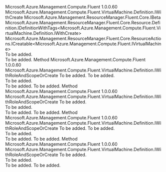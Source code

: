 <Type Name="IWithRoleAndScopeOrCreate" FullName="Microsoft.Azure.Management.Compute.Fluent.VirtualMachine.Definition.IWithRoleAndScopeOrCreate">
  <TypeSignature Language="C#" Value="public interface IWithRoleAndScopeOrCreate : Microsoft.Azure.Management.Compute.Fluent.VirtualMachine.Definition.IWithCreate, Microsoft.Azure.Management.ResourceManager.Fluent.Core.IBeta, Microsoft.Azure.Management.ResourceManager.Fluent.Core.Resource.Definition.IDefinitionWithTags&lt;Microsoft.Azure.Management.Compute.Fluent.VirtualMachine.Definition.IWithCreate&gt;, Microsoft.Azure.Management.ResourceManager.Fluent.Core.ResourceActions.ICreatable&lt;Microsoft.Azure.Management.Compute.Fluent.IVirtualMachine&gt;" />
  <TypeSignature Language="ILAsm" Value=".class public interface auto ansi abstract IWithRoleAndScopeOrCreate implements class Microsoft.Azure.Management.Compute.Fluent.VirtualMachine.Definition.IWithAvailabilitySet, class Microsoft.Azure.Management.Compute.Fluent.VirtualMachine.Definition.IWithBootDiagnostics, class Microsoft.Azure.Management.Compute.Fluent.VirtualMachine.Definition.IWithCreate, class Microsoft.Azure.Management.Compute.Fluent.VirtualMachine.Definition.IWithExtension, class Microsoft.Azure.Management.Compute.Fluent.VirtualMachine.Definition.IWithManagedServiceIdentity, class Microsoft.Azure.Management.Compute.Fluent.VirtualMachine.Definition.IWithOSDiskSettings, class Microsoft.Azure.Management.Compute.Fluent.VirtualMachine.Definition.IWithPlan, class Microsoft.Azure.Management.Compute.Fluent.VirtualMachine.Definition.IWithSecondaryNetworkInterface, class Microsoft.Azure.Management.Compute.Fluent.VirtualMachine.Definition.IWithStorageAccount, class Microsoft.Azure.Management.Compute.Fluent.VirtualMachine.Definition.IWithVMSize, class Microsoft.Azure.Management.ResourceManager.Fluent.Core.IBeta, class Microsoft.Azure.Management.ResourceManager.Fluent.Core.Resource.Definition.IDefinitionWithTags`1&lt;class Microsoft.Azure.Management.Compute.Fluent.VirtualMachine.Definition.IWithCreate&gt;, class Microsoft.Azure.Management.ResourceManager.Fluent.Core.ResourceActions.ICreatable`1&lt;class Microsoft.Azure.Management.Compute.Fluent.IVirtualMachine&gt;, class Microsoft.Azure.Management.ResourceManager.Fluent.Core.ResourceActions.IIndexable" />
  <TypeSignature Language="DocId" Value="T:Microsoft.Azure.Management.Compute.Fluent.VirtualMachine.Definition.IWithRoleAndScopeOrCreate" />
  <TypeSignature Language="VB.NET" Value="Public Interface IWithRoleAndScopeOrCreate&#xA;Implements IBeta, ICreatable(Of IVirtualMachine), IDefinitionWithTags(Of IWithCreate), IWithCreate" />
  <TypeSignature Language="F#" Value="type IWithRoleAndScopeOrCreate = interface&#xA;    interface IBeta&#xA;    interface IWithCreate&#xA;    interface ICreatable&lt;IVirtualMachine&gt;&#xA;    interface IIndexable&#xA;    interface IDefinitionWithTags&lt;IWithCreate&gt;&#xA;    interface IWithOSDiskSettings&#xA;    interface IWithVMSize&#xA;    interface IWithStorageAccount&#xA;    interface IWithAvailabilitySet&#xA;    interface IWithSecondaryNetworkInterface&#xA;    interface IWithExtension&#xA;    interface IWithPlan&#xA;    interface IWithBootDiagnostics&#xA;    interface IWithManagedServiceIdentity" />
  <AssemblyInfo>
    <AssemblyName>Microsoft.Azure.Management.Compute.Fluent</AssemblyName>
    <AssemblyVersion>1.0.0.60</AssemblyVersion>
  </AssemblyInfo>
  <Interfaces>
    <Interface>
      <InterfaceName>Microsoft.Azure.Management.Compute.Fluent.VirtualMachine.Definition.IWithCreate</InterfaceName>
    </Interface>
    <Interface>
      <InterfaceName>Microsoft.Azure.Management.ResourceManager.Fluent.Core.IBeta</InterfaceName>
    </Interface>
    <Interface>
      <InterfaceName>Microsoft.Azure.Management.ResourceManager.Fluent.Core.Resource.Definition.IDefinitionWithTags&lt;Microsoft.Azure.Management.Compute.Fluent.VirtualMachine.Definition.IWithCreate&gt;</InterfaceName>
    </Interface>
    <Interface>
      <InterfaceName>Microsoft.Azure.Management.ResourceManager.Fluent.Core.ResourceActions.ICreatable&lt;Microsoft.Azure.Management.Compute.Fluent.IVirtualMachine&gt;</InterfaceName>
    </Interface>
  </Interfaces>
  <Docs>
    <summary>To be added.</summary>
    <remarks>To be added.</remarks>
  </Docs>
  <Members>
    <Member MemberName="WithRoleBasedAccessTo">
      <MemberSignature Language="C#" Value="public Microsoft.Azure.Management.Compute.Fluent.VirtualMachine.Definition.IWithRoleAndScopeOrCreate WithRoleBasedAccessTo (string scope, Microsoft.Azure.Management.Graph.RBAC.Fluent.BuiltInRole asRole);" />
      <MemberSignature Language="ILAsm" Value=".method public hidebysig newslot virtual instance class Microsoft.Azure.Management.Compute.Fluent.VirtualMachine.Definition.IWithRoleAndScopeOrCreate WithRoleBasedAccessTo(string scope, class Microsoft.Azure.Management.Graph.RBAC.Fluent.BuiltInRole asRole) cil managed" />
      <MemberSignature Language="DocId" Value="M:Microsoft.Azure.Management.Compute.Fluent.VirtualMachine.Definition.IWithRoleAndScopeOrCreate.WithRoleBasedAccessTo(System.String,Microsoft.Azure.Management.Graph.RBAC.Fluent.BuiltInRole)" />
      <MemberSignature Language="VB.NET" Value="Public Function WithRoleBasedAccessTo (scope As String, asRole As BuiltInRole) As IWithRoleAndScopeOrCreate" />
      <MemberSignature Language="F#" Value="abstract member WithRoleBasedAccessTo : string * Microsoft.Azure.Management.Graph.RBAC.Fluent.BuiltInRole -&gt; Microsoft.Azure.Management.Compute.Fluent.VirtualMachine.Definition.IWithRoleAndScopeOrCreate" Usage="iWithRoleAndScopeOrCreate.WithRoleBasedAccessTo (scope, asRole)" />
      <MemberType>Method</MemberType>
      <AssemblyInfo>
        <AssemblyName>Microsoft.Azure.Management.Compute.Fluent</AssemblyName>
        <AssemblyVersion>1.0.0.60</AssemblyVersion>
      </AssemblyInfo>
      <ReturnValue>
        <ReturnType>Microsoft.Azure.Management.Compute.Fluent.VirtualMachine.Definition.IWithRoleAndScopeOrCreate</ReturnType>
      </ReturnValue>
      <Parameters>
        <Parameter Name="scope" Type="System.String" />
        <Parameter Name="asRole" Type="Microsoft.Azure.Management.Graph.RBAC.Fluent.BuiltInRole" />
      </Parameters>
      <Docs>
        <param name="scope">To be added.</param>
        <param name="asRole">To be added.</param>
        <summary>To be added.</summary>
        <returns>To be added.</returns>
        <remarks>To be added.</remarks>
      </Docs>
    </Member>
    <Member MemberName="WithRoleBasedAccessToCurrentResourceGroup">
      <MemberSignature Language="C#" Value="public Microsoft.Azure.Management.Compute.Fluent.VirtualMachine.Definition.IWithRoleAndScopeOrCreate WithRoleBasedAccessToCurrentResourceGroup (Microsoft.Azure.Management.Graph.RBAC.Fluent.BuiltInRole asRole);" />
      <MemberSignature Language="ILAsm" Value=".method public hidebysig newslot virtual instance class Microsoft.Azure.Management.Compute.Fluent.VirtualMachine.Definition.IWithRoleAndScopeOrCreate WithRoleBasedAccessToCurrentResourceGroup(class Microsoft.Azure.Management.Graph.RBAC.Fluent.BuiltInRole asRole) cil managed" />
      <MemberSignature Language="DocId" Value="M:Microsoft.Azure.Management.Compute.Fluent.VirtualMachine.Definition.IWithRoleAndScopeOrCreate.WithRoleBasedAccessToCurrentResourceGroup(Microsoft.Azure.Management.Graph.RBAC.Fluent.BuiltInRole)" />
      <MemberSignature Language="VB.NET" Value="Public Function WithRoleBasedAccessToCurrentResourceGroup (asRole As BuiltInRole) As IWithRoleAndScopeOrCreate" />
      <MemberSignature Language="F#" Value="abstract member WithRoleBasedAccessToCurrentResourceGroup : Microsoft.Azure.Management.Graph.RBAC.Fluent.BuiltInRole -&gt; Microsoft.Azure.Management.Compute.Fluent.VirtualMachine.Definition.IWithRoleAndScopeOrCreate" Usage="iWithRoleAndScopeOrCreate.WithRoleBasedAccessToCurrentResourceGroup asRole" />
      <MemberType>Method</MemberType>
      <AssemblyInfo>
        <AssemblyName>Microsoft.Azure.Management.Compute.Fluent</AssemblyName>
        <AssemblyVersion>1.0.0.60</AssemblyVersion>
      </AssemblyInfo>
      <ReturnValue>
        <ReturnType>Microsoft.Azure.Management.Compute.Fluent.VirtualMachine.Definition.IWithRoleAndScopeOrCreate</ReturnType>
      </ReturnValue>
      <Parameters>
        <Parameter Name="asRole" Type="Microsoft.Azure.Management.Graph.RBAC.Fluent.BuiltInRole" />
      </Parameters>
      <Docs>
        <param name="asRole">To be added.</param>
        <summary>To be added.</summary>
        <returns>To be added.</returns>
        <remarks>To be added.</remarks>
      </Docs>
    </Member>
    <Member MemberName="WithRoleDefinitionBasedAccessTo">
      <MemberSignature Language="C#" Value="public Microsoft.Azure.Management.Compute.Fluent.VirtualMachine.Definition.IWithRoleAndScopeOrCreate WithRoleDefinitionBasedAccessTo (string scope, string roleDefinitionId);" />
      <MemberSignature Language="ILAsm" Value=".method public hidebysig newslot virtual instance class Microsoft.Azure.Management.Compute.Fluent.VirtualMachine.Definition.IWithRoleAndScopeOrCreate WithRoleDefinitionBasedAccessTo(string scope, string roleDefinitionId) cil managed" />
      <MemberSignature Language="DocId" Value="M:Microsoft.Azure.Management.Compute.Fluent.VirtualMachine.Definition.IWithRoleAndScopeOrCreate.WithRoleDefinitionBasedAccessTo(System.String,System.String)" />
      <MemberSignature Language="VB.NET" Value="Public Function WithRoleDefinitionBasedAccessTo (scope As String, roleDefinitionId As String) As IWithRoleAndScopeOrCreate" />
      <MemberSignature Language="F#" Value="abstract member WithRoleDefinitionBasedAccessTo : string * string -&gt; Microsoft.Azure.Management.Compute.Fluent.VirtualMachine.Definition.IWithRoleAndScopeOrCreate" Usage="iWithRoleAndScopeOrCreate.WithRoleDefinitionBasedAccessTo (scope, roleDefinitionId)" />
      <MemberType>Method</MemberType>
      <AssemblyInfo>
        <AssemblyName>Microsoft.Azure.Management.Compute.Fluent</AssemblyName>
        <AssemblyVersion>1.0.0.60</AssemblyVersion>
      </AssemblyInfo>
      <ReturnValue>
        <ReturnType>Microsoft.Azure.Management.Compute.Fluent.VirtualMachine.Definition.IWithRoleAndScopeOrCreate</ReturnType>
      </ReturnValue>
      <Parameters>
        <Parameter Name="scope" Type="System.String" />
        <Parameter Name="roleDefinitionId" Type="System.String" />
      </Parameters>
      <Docs>
        <param name="scope">To be added.</param>
        <param name="roleDefinitionId">To be added.</param>
        <summary>To be added.</summary>
        <returns>To be added.</returns>
        <remarks>To be added.</remarks>
      </Docs>
    </Member>
    <Member MemberName="WithRoleDefinitionBasedAccessToCurrentResourceGroup">
      <MemberSignature Language="C#" Value="public Microsoft.Azure.Management.Compute.Fluent.VirtualMachine.Definition.IWithRoleAndScopeOrCreate WithRoleDefinitionBasedAccessToCurrentResourceGroup (string roleDefinitionId);" />
      <MemberSignature Language="ILAsm" Value=".method public hidebysig newslot virtual instance class Microsoft.Azure.Management.Compute.Fluent.VirtualMachine.Definition.IWithRoleAndScopeOrCreate WithRoleDefinitionBasedAccessToCurrentResourceGroup(string roleDefinitionId) cil managed" />
      <MemberSignature Language="DocId" Value="M:Microsoft.Azure.Management.Compute.Fluent.VirtualMachine.Definition.IWithRoleAndScopeOrCreate.WithRoleDefinitionBasedAccessToCurrentResourceGroup(System.String)" />
      <MemberSignature Language="VB.NET" Value="Public Function WithRoleDefinitionBasedAccessToCurrentResourceGroup (roleDefinitionId As String) As IWithRoleAndScopeOrCreate" />
      <MemberSignature Language="F#" Value="abstract member WithRoleDefinitionBasedAccessToCurrentResourceGroup : string -&gt; Microsoft.Azure.Management.Compute.Fluent.VirtualMachine.Definition.IWithRoleAndScopeOrCreate" Usage="iWithRoleAndScopeOrCreate.WithRoleDefinitionBasedAccessToCurrentResourceGroup roleDefinitionId" />
      <MemberType>Method</MemberType>
      <AssemblyInfo>
        <AssemblyName>Microsoft.Azure.Management.Compute.Fluent</AssemblyName>
        <AssemblyVersion>1.0.0.60</AssemblyVersion>
      </AssemblyInfo>
      <ReturnValue>
        <ReturnType>Microsoft.Azure.Management.Compute.Fluent.VirtualMachine.Definition.IWithRoleAndScopeOrCreate</ReturnType>
      </ReturnValue>
      <Parameters>
        <Parameter Name="roleDefinitionId" Type="System.String" />
      </Parameters>
      <Docs>
        <param name="roleDefinitionId">To be added.</param>
        <summary>To be added.</summary>
        <returns>To be added.</returns>
        <remarks>To be added.</remarks>
      </Docs>
    </Member>
  </Members>
</Type>